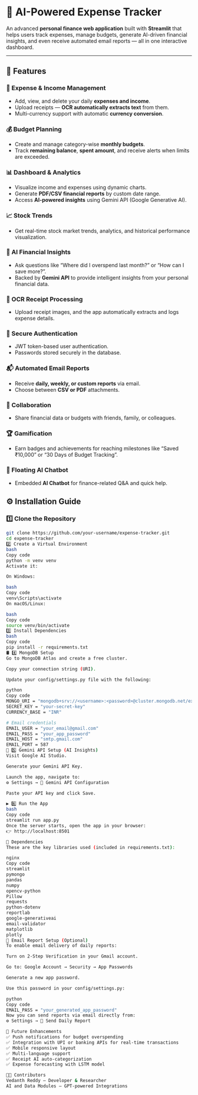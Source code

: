 # 💸 AI-Powered Expense Tracker

An advanced **personal finance web application** built with **Streamlit** that helps users track expenses, manage budgets, generate AI-driven financial insights, and even receive automated email reports — all in one interactive dashboard.

---

## 🚀 Features

### 🧾 Expense & Income Management
- Add, view, and delete your daily **expenses and income**.
- Upload receipts — **OCR automatically extracts text** from them.
- Multi-currency support with automatic **currency conversion**.

### 💰 Budget Planning
- Create and manage category-wise **monthly budgets**.
- Track **remaining balance**, **spent amount**, and receive alerts when limits are exceeded.

### 📊 Dashboard & Analytics
- Visualize income and expenses using dynamic charts.
- Generate **PDF/CSV financial reports** by custom date range.
- Access **AI-powered insights** using Gemini API (Google Generative AI).

### 📈 Stock Trends
- Get real-time stock market trends, analytics, and historical performance visualization.

### 🤖 AI Financial Insights
- Ask questions like “Where did I overspend last month?” or “How can I save more?”.
- Backed by **Gemini API** to provide intelligent insights from your personal financial data.

### 🧠 OCR Receipt Processing
- Upload receipt images, and the app automatically extracts and logs expense details.

### 🔐 Secure Authentication
- JWT token-based user authentication.
- Passwords stored securely in the database.

### 📬 Automated Email Reports
- Receive **daily, weekly, or custom reports** via email.
- Choose between **CSV or PDF** attachments.

### 👥 Collaboration
- Share financial data or budgets with friends, family, or colleagues.

### 🏆 Gamification
- Earn badges and achievements for reaching milestones like “Saved ₹10,000” or “30 Days of Budget Tracking”.

### 💬 Floating AI Chatbot
- Embedded **AI Chatbot** for finance-related Q&A and quick help.



## ⚙️ Installation Guide

### 1️⃣ Clone the Repository
```bash
git clone https://github.com/your-username/expense-tracker.git
cd expense-tracker
2️⃣ Create a Virtual Environment
bash
Copy code
python -m venv venv
Activate it:

On Windows:

bash
Copy code
venv\Scripts\activate
On macOS/Linux:

bash
Copy code
source venv/bin/activate
3️⃣ Install Dependencies
bash
Copy code
pip install -r requirements.txt
🛢️ 4️⃣ MongoDB Setup
Go to MongoDB Atlas and create a free cluster.

Copy your connection string (URI).

Update your config/settings.py file with the following:

python
Copy code
MONGO_URI = "mongodb+srv://<username>:<password>@cluster.mongodb.net/expense_db"
SECRET_KEY = "your-secret-key"
CURRENCY_BASE = "INR"

# Email credentials
EMAIL_USER = "your_email@gmail.com"
EMAIL_PASS = "your_app_password"
EMAIL_HOST = "smtp.gmail.com"
EMAIL_PORT = 587
🧠 5️⃣ Gemini API Setup (AI Insights)
Visit Google AI Studio.

Generate your Gemini API Key.

Launch the app, navigate to:
⚙️ Settings → 🔑 Gemini API Configuration

Paste your API key and click Save.

▶️ 6️⃣ Run the App
bash
Copy code
streamlit run app.py
Once the server starts, open the app in your browser:
👉 http://localhost:8501

🧩 Dependencies
These are the key libraries used (included in requirements.txt):

nginx
Copy code
streamlit
pymongo
pandas
numpy
opencv-python
Pillow
requests
python-dotenv
reportlab
google-generativeai
email-validator
matplotlib
plotly
📧 Email Report Setup (Optional)
To enable email delivery of daily reports:

Turn on 2-Step Verification in your Gmail account.

Go to: Google Account → Security → App Passwords

Generate a new app password.

Use this password in your config/settings.py:

python
Copy code
EMAIL_PASS = "your_generated_app_password"
Now you can send reports via email directly from:
⚙️ Settings → 📧 Send Daily Report

🏅 Future Enhancements
✅ Push notifications for budget overspending
✅ Integration with UPI or banking APIs for real-time transactions
✅ Mobile responsive layout
✅ Multi-language support
✅ Receipt AI auto-categorization
✅ Expense forecasting with LSTM model

👨‍💻 Contributors
Vedanth Reddy — Developer & Researcher
AI and Data Modules — GPT-powered Integrations
